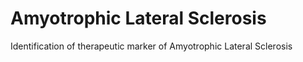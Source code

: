 # Amyotrophic Lateral Sclerosis
Identification of therapeutic marker of Amyotrophic Lateral Sclerosis
